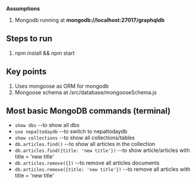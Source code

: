 
**Assumptions**
1. Mongodb running at **mongodb://localhost:27017/graphqldb**


## Steps to run

1. npm install && npm start


##  Key points

1. Uses mongoose as ORM for mongodb
2. Mongoose schema at /src/database/mongooseSchema.js


##  Most basic MongoDB commands (terminal)

* `show dbs`  --to show all dbs
* `use nepaltodaydb`  --to switch to nepaltodaydb
* `show collections`  --to show all collections/tables
* `db.articles.find()` --to show all articles in the collection
* `db.articles.find({title: 'new title'})` --to show article/articles with title = 'new title'
* `db.articles.remove({})` --to remove all articles documents
* `db.articles.remove({title: 'new title'})` --to remove all articles with title = 'new title'
